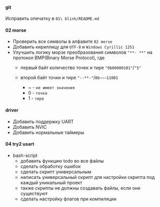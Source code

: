 #### git
Исправить опечатку в `01\ blink/README.md`

#### 02 morse
- Проверить все символы в алфавите `02 morse`
- Добавить кириллицу для `UTF-8` и `Windows Cyrillic 1251`
- Улучшить логику морзе преобразования символов `"**- **"` на протокол BMP(Binary Morse Protocol), где 
    - первый байт количество точек и тире `"0b00000101"`/`"5"`
    - второй байт точки и тире `"--**-"`/`0b~~~11001`
        
        - ~ - `не имеет значения`
        - 0 - `точка`
        - 1 - `тире`

#### driver
- Добавить поддержку UART
- Добавить NVIC
- Добавить нормальные таймеры

#### 04 try2 usart
- bash-script
    - добавить функцию todo во все файлы
    - сделать обработку ошибок
    - сделать скрипт универсальным
    - написать универсальный скрипт для настройки скрипта под каждый уникальный проект
    - также скрипты не должны создавать файлы, если они существуют
    - сделать настройку флагов при компиляции
